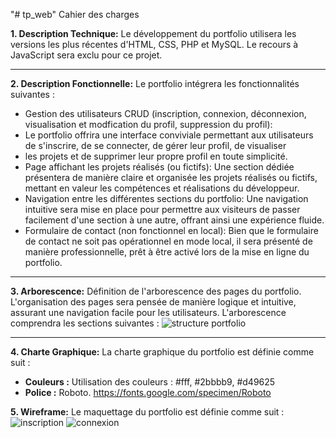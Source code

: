 "# tp_web" 
Cahier des charges

**1. Description Technique:** Le développement du portfolio utilisera les versions les plus récentes d'HTML, CSS, PHP et MySQL. Le recours à JavaScript sera exclu pour ce projet.

---
**2. Description Fonctionnelle:** Le portfolio intégrera les fonctionnalités suivantes :
-  Gestion des utilisateurs CRUD (inscription, connexion, déconnexion, visualisation et modfication du profil, suppression du profil):
-  Le portfolio offrira une interface conviviale permettant aux utilisateurs de s'inscrire, de se connecter, de gérer leur profil, de visualiser
-  les projets et de supprimer leur propre profil en toute simplicité.
-  Page affichant les projets réalisés (ou fictifs): Une section dédiée présentera de manière claire et organisée les projets réalisés
   ou fictifs, mettant en valeur les compétences et réalisations du développeur.
-  Navigation entre les différentes sections du portfolio: Une navigation intuitive sera mise en place pour permettre aux visiteurs de passer
   facilement d'une section à une autre, offrant ainsi une expérience fluide.
-  Formulaire de contact (non fonctionnel en local): Bien que le formulaire de contact ne soit pas opérationnel en mode local, il sera présenté
de manière professionnelle, prêt à être activé lors de la mise en ligne du portfolio.
---
**3. Arborescence:** Définition de l'arborescence des pages du portfolio.
L'organisation des pages sera pensée de manière logique et intuitive,
assurant une navigation facile pour les utilisateurs.
L'arborescence comprendra les sections suivantes :
![structure portfolio ](https://github.com/dylanoufelie/tp_web/assets/95092448/c21037fc-3b23-4e35-8756-9b98661bf5e4)

---
**4. Charte Graphique:**
La charte graphique du portfolio est définie comme suit :
- **Couleurs :** Utilisation des couleurs : #fff, #2bbbb9, #d49625
- **Police :** Roboto. https://fonts.google.com/specimen/Roboto

**5. Wireframe:**
Le maquettage du portfolio est définie comme suit :
![inscription](https://github.com/dylanoufelie/tp_web/assets/95092448/7b11b0c6-851e-45d5-b65a-9af106f8ac3a)
![connexion](https://github.com/dylanoufelie/tp_web/assets/95092448/41176984-de74-4fa2-a1b8-b434d2e9f932)

